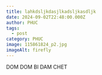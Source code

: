 ```yaml
---
title: lạhkdsljkdasjlkadsljkasdljk
date: 2024-09-02T22:48:00.000Z
author: PHUC
tags:
  - post
category: PHUC
image: 115861824_p2.jpg
imageAlt: firefly
---
```

DOM DOM BI DAM CHET

